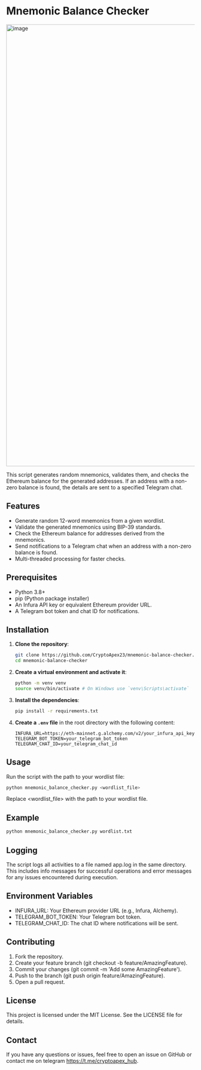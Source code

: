 # Mnemonic Balance Checker

<img width="1182" alt="image" src="https://github.com/user-attachments/assets/56b49527-aaa2-4522-9715-9aa3388fada4">


This script generates random mnemonics, validates them, and checks the Ethereum balance for the generated addresses. If an address with a non-zero balance is found, the details are sent to a specified Telegram chat.

## Features

- Generate random 12-word mnemonics from a given wordlist.
- Validate the generated mnemonics using BIP-39 standards.
- Check the Ethereum balance for addresses derived from the mnemonics.
- Send notifications to a Telegram chat when an address with a non-zero balance is found.
- Multi-threaded processing for faster checks.

## Prerequisites

- Python 3.8+
- pip (Python package installer)
- An Infura API key or equivalent Ethereum provider URL.
- A Telegram bot token and chat ID for notifications.

## Installation

1. **Clone the repository**:

   ```sh
   git clone https://github.com/CryptoApex23/mnemonic-balance-checker.git
   cd mnemonic-balance-checker
   ```

2. **Create a virtual environment and activate it**:

   ```sh
   python -m venv venv
   source venv/bin/activate # On Windows use `venv\Scripts\activate`
   ```

3. **Install the dependencies**:

   ```sh
   pip install -r requirements.txt
   ```

4. **Create a `.env` file** in the root directory with the following content:

   ```env
   INFURA_URL=https://eth-mainnet.g.alchemy.com/v2/your_infura_api_key
   TELEGRAM_BOT_TOKEN=your_telegram_bot_token
   TELEGRAM_CHAT_ID=your_telegram_chat_id
   ```

## Usage

Run the script with the path to your wordlist file:

```sh
python mnemonic_balance_checker.py <wordlist_file>
```

Replace <wordlist_file> with the path to your wordlist file.

## Example

```sh
python mnemonic_balance_checker.py wordlist.txt
```

## Logging

The script logs all activities to a file named app.log in the same directory. This includes info messages for successful operations and error messages for any issues encountered during execution.

## Environment Variables

- INFURA_URL: Your Ethereum provider URL (e.g., Infura, Alchemy).
- TELEGRAM_BOT_TOKEN: Your Telegram bot token.
- TELEGRAM_CHAT_ID: The chat ID where notifications will be sent.

## Contributing

1. Fork the repository.
2. Create your feature branch (git checkout -b feature/AmazingFeature).
3. Commit your changes (git commit -m 'Add some AmazingFeature').
4. Push to the branch (git push origin feature/AmazingFeature).
5. Open a pull request.

## License

This project is licensed under the MIT License. See the LICENSE file for details.

## Contact

If you have any questions or issues, feel free to open an issue on GitHub or contact me on telegram https://t.me/cryptoapex_hub.
